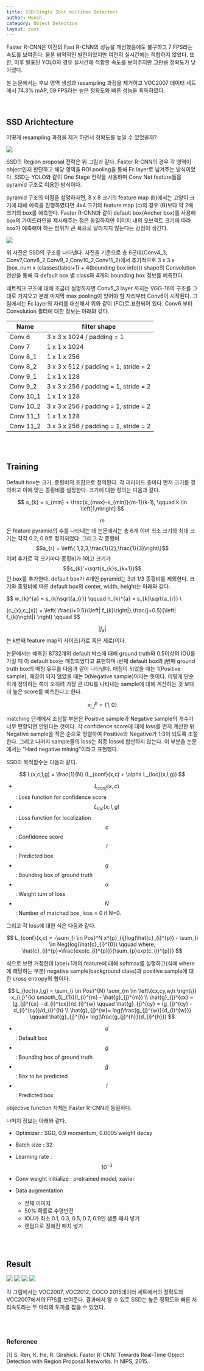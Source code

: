 ```yaml
---
title: SSD(Single Shot multibox Detector)
author: Monch
category: Object Detection
layout: post
---
```


 Faster R-CNN은 이전의 Fast R-CNN의 성능을 개선했음에도 불구하고 7 FPS라는 속도를 보여준다. 물론 비약적인 발전이었지만 여전히 실시간에는 적합하지 않았다. 또한, 이후 발표된 YOLO의 경우 실시간에 적합한 속도를 보여주지만 그만큼 정확도가 낮아졌다.

본 논문에서는 후보 영역 생성과 resampling 과정을 제거하고 VOC2007 데이터 세트에서 74.3% mAP, 59 FPS라는 높은 정확도와 빠른 성능을 획득하였다.

<br>

<h2>SSD Arichtecture</h2>

어떻게 resampling 과정을 제거 하면서 정확도를 높일 수 있었을까?



<img src="{{'assets/picture/sdd_box.jpg' | relative_url}}">



SSD의 Region proposal 전략은 위 그림과 같다. Faster R-CNN의 경우 각 영역이 object인지 판단하고 해당 영역을 ROI pooling을 통해 Fc layer로 넘겨주는 방식이었다. SSD는 YOLO와 같이 One Stage 전략을 사용하며 Conv Net feature들을 pyramid 구조로 이용한 방식이다. 

pyramid 구조의 이점을 설명하자면, 8 x 8 크기의 feature map (b)에서는 고양이 크기에 대해 예측을 진행하였다면 4x4 크기의 feature map (c)의 경우 (B)보다 약 2배 크기의 box를 예측한다. Faster R-CNN과 같이 default box(Anchor box)를 사용해 box의 가이드라인을 제시해주는 점은 동일하지만 이미지 내의 오브젝트 크기에 따라 box가 예측해야 하는 범위가 큰 폭으로 달라지지 않는다는 강점이 생긴다.



<img src="{{'assets/picture/sdd.jpg' | relative_url}}">



위 사진은 SSD의 구조를 나타낸다. 사진을 기준으로 총 6군데(Conv4_3, Conv7,Conv8_2,Conv9_2,Conv10_2,Conv11_2)에서 추가적으로 3 x 3 x (box_num x (classes(label+1) + 4(bounding box info))) shape의 Convolution 연산을 통해 각 default box 별 class와 4개의 bounding box 정보를 예측한다.

네트워크 구조에 대해 조금더 설명하자면 Conv5_3 layer 까지는 VGG-16의 구조를 그대로 가져오고 본래 마지막 max pooling이 있어야 할 자리부터 Conv6이 시작된다. 그림에서는 Fc layer의 자리를 대신해서 위와 같이 (FC)로 표현되어 있다. Conv6 부터 Convolution 필터에 대한 정보는 아래와 같다.



| Name      | filter shape                          |
| --------- | ------------------------------------- |
| Conv 6    | 3 x 3 x 1024 / padding = 1            |
| Conv 7    | 1 x 1 x 1024                          |
| Conv 8_1  | 1 x 1 x 256                           |
| Conv 8_2  | 3 x 3 x 512 / padding = 1, stride = 2 |
| Conv 9_1  | 1 x 1 x 128                           |
| Conv 9_2  | 3 x 3 x 256 / padding = 1, stride = 2 |
| Conv 10_1 | 1 x 1 x 128                           |
| Conv 10_2 | 3 x 3 x 256 / padding = 1, stride = 2 |
| Conv 11_1 | 1 x 1 x 128                           |
| Conv 11_2 | 3 x 3 x 256 / padding = 1, stride = 2 |

<br>

<br>

<h2>Training</h2>

Default box는 크기, 종횡비의 조합으로 정의된다. 각 피라미드 층마다 먼저 크기를 정의하고 이에 맞는 종횡비를 설정한다. 크기에 대한 정의는 다음과 같다.


$$
s_{k} = s_{min} + \frac{s_{max}-s_{min}}{m-1}(k-1), \qquad k \in \left[1,m\right]
$$


$$m$$은 feature pyramid의 수를 나타내는 데 논문에서는 총 6개 이며 최소 크기와 최대 크기는 각각 0.2, 0.9로 정의되었다. 그리고 각 종횡비 $$a_{r} = \left\{ 1,2,3,\frac{1}{2},\frac{1}{3}\right\}$$이며 추가로 각 크기마다 종횡비가 1이고 크기가 $$s_{k}'=\sqrt{s_{k}s_{k+1}}$$인 box를 추가한다. default box가 4개인 pyramid는 3과 1/3 종횡비를 제외한다. 크기와 종횡비에 따른 default box의 center, width, height는 아래와 같다.


$$
w_{k}^{a} = s_{k}\sqrt{a_{r}} \qquad h_{k}^{a} = s_{k}\sqrt{a_{r}} \\

(c_{x},c_{x}) = \left( \frac{i+0.5}{\left| f_{k}\right|},\frac{j+0.5}{\left| f_{k}\right|} \right) \qquad
$$


$$\left| f_{k}\right|$$는 k번째 feature map의 사이즈(가로 혹은 세로)이다.



논문에서는 예측된 8732개의 default 박스에 대해 ground truth와 0.5이상의 IOU를 가질 때 이 default box는 매칭되었다고 표현하며 i번째 default box와 j번째 ground truth box의 매칭 유무를 다음과 같이 나타낸다. 매칭이 되었을 때는 1(Positive sample), 매칭이 되지 않았을 때는 0(Negative sample)이라는 뜻이다. 이렇게 단순하게 정의하는 쪽이 오히려 가장 큰 IOU를 나타내는 sample에 대해 계산하는 것 보다 더 높은 score를 예측한다고 한다.


$$
x_{i,j}^{p} = \left\{1,0\right\}
$$


matching 단계에서 조심할 부분은 Positive sample과 Negative sample의 개수가 너무 편향되면 안된다는 것이다. 각 confidence score에 대해 loss를 먼저 계산한 뒤 Negative sample을 작은 순으로 정렬하여 Positive와 Negative가 1:3이 되도록 조절한다. 그리고 나머지 sample들의 loss는 최종 loss에 합산하지 않는다. 이 부분을 논문에서는 "Hard negative mining"이라고 표현했다.



SSD의 목적함수는 다음과 같다.


$$
L(x,c,l,g) = \frac{1}{N} (L_{conf}(x,c) + \alpha L_{loc}(x,l,g))
$$


- $$L_{conf}(x,c)$$ : Loss function for confidence score
- $$L_{loc}(x,l,g)$$ : Loss function for localization
- $$c$$ : Confidence score
- $$l$$ : Predicted box
- $$g$$ : Bounding box of ground truth
- $$\alpha$$ : Weight tum of loss
- $$N$$ : Number of matched box, loss = 0 if N=0.



그리고 각 loss에 대한 식은 다음과 같다.


$$
L_{conf}(x,c) = -\sum_{i \in Pos}^N x^{p}_{ij}log(\hat{c}_{i}^{p}) - \sum_{i \in Neg}log(\hat{c}_{i}^{0}) \qquad where, \hat{c}_{i}^{p}=\frac{exp(c_{i}^{p})}{\sum_{p}exp(c_{i}^{p})}
$$


식으로 보면 거창한데 label+1개의 feature에 대해 softmax를 실행하고(식에 where에 해당하는 부분) negative sample(background class)과 positive sample에 대한 cross entropy의 합이다.


$$
L_{loc}(x,l,g) = \sum_{i \in Pos}^{N} \sum_{m \in \left\{cx,cy,w,h \right\}} x_{i,j}^{k} smooth_{L_{1}}(l_{i}^{m} - \hat{g}_{j}^{m}) \\
\hat{g}_{j}^{cx} = (g_{j}^{cx} - d_{i}^{cx})/d_{i}^{w} \qquad \hat{g}_{j}^{cy} = (g_{j}^{cy} - d_{i}^{cy})/d_{i}^{h} \\
\hat{g}_{j}^{w}= log(\frac{g_{j}^{w}}{d_{i}^{w}}) \qquad \hat{g}_{j}^{h}= log(\frac{g_{j}^{h}}{d_{i}^{h}})
$$


- $$d$$ : Default box
- $$g$$ : Bounding box of ground truth
- $$\hat{g}$$ : Box to be predicted
- $$l$$: Predicted box

objective function 자체는 Faster R-CNN과 동일하다.



나머지 정보는 아래와 같다.

- Optimizer : SGD, 0.9 momentum, 0.0005 weight decay
- Batch size : 32
- Learning rate : $$10^{-3}$$
- Conv weight initialize : pretrained model, xavier

- Data augmentation
  - 전체 이미지
  - 50% 확률로 수평반전
  - IOU가 최소 0.1, 0.3, 0.5, 0.7, 0.9인 샘플 패치 넣기
  - 랜덤으로 정해진 패치 넣기

<br>

<br>

<h2>Result</h2>

<img src="{{'assets/picture/ssd_result1.jpg' | relative_url}}">

<img src="{{'assets/picture/ssd_result2.jpg' | relative_url}}">

<img src="{{'assets/picture/ssd_result3.jpg' | relative_url}}">

<img src="{{'assets/picture/ssd_result4.jpg' | relative_url}}">

각 그림에서는 VOC2007, VOC2012, COCO 2015데이터 세트에서의 정확도와 VOC2007에서의 FPS를 보여준다. 결과에서 알 수 있듯 SSD는 높은 정확도와 빠른 처리속도라는 두 마리의 토끼를 잡을 수 있었다.

<br>

<br>

<h3>Reference</h3>

[1] S. Ren, K. He, R. Girshick. Faster R-CNN: Towards Real-Time Object Detection with Region Proposal Networks. In NIPS, 2015.

